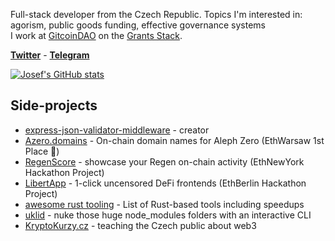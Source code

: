 Full-stack developer from the Czech Republic. Topics I'm interested in: agorism, public goods funding, effective governance systems
<br/> I work at [GitcoinDAO](https://gitcoin.co/) on the [Grants Stack](https://www.gitcoin.co/grants-stack).

**[Twitter](https://twitter.com/atris_eth)** - **[Telegram](https://t.me/vacekj)**

[![Josef's GitHub stats](https://github-readme-stats.vercel.app/api?username=vacekj&show_icons=true&line_height=27&include_all_commits=true)](https://github.com/anuraghazra/github-readme-stats)

## Side-projects
- [express-json-validator-middleware](https://github.com/vacekj/express-json-validator-middleware) - creator
- [Azero.domains](https://github.com/wottpal/azero.domains) - On-chain domain names for Aleph Zero (EthWarsaw 1st Place 🥇)
- [RegenScore](https://regenscore.vercel.app/) - showcase your Regen on-chain activity (EthNewYork Hackathon Project)
- [LibertApp](https://github.com/vacekj/libertapp) - 1-click uncensored DeFi frontends (EthBerlin Hackathon Project)
- [awesome rust tooling](https://github.com/vacekj/awesome-rust-tooling) - List of Rust-based tools including speedups
- [uklid](https://crates.io/crates/uklid) - nuke those huge node_modules folders with an interactive CLI
- [KryptoKurzy.cz](https://github.com/vacekj/kryptokurzy) - teaching the Czech public about web3
